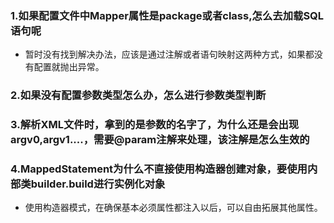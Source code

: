 ### 1.如果配置文件中Mapper属性是package或者class,怎么去加载SQL语句呢
* 暂时没有找到解决办法，应该是通过注解或者语句映射这两种方式，如果都没有配置就抛出异常。
### 2.如果没有配置参数类型怎么办，怎么进行参数类型判断

### 3.解析XML文件时，拿到的是参数的名字了，为什么还是会出现argv0,argv1....，需要@param注解来处理，该注解是怎么生效的

### 4.MappedStatement为什么不直接使用构造器创建对象，要使用内部类builder.build进行实例化对象
* 使用构造器模式，在确保基本必须属性都注入以后，可以自由拓展其他属性。
